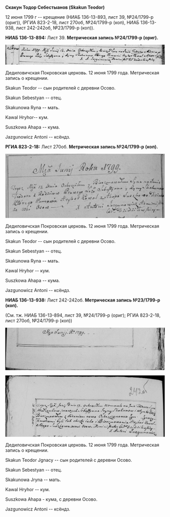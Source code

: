 **Скакун Тодор Себестыанов (Skakun Teodor)**

12 июня 1799 г -- крещение (НИАБ 136-13-893, лист 39, №24/1799-р
(ориг)), (РГИА 823-2-18, лист 270об, №24/1799-р (коп), НИАБ 136-13-938,
лист 242-242об, №23/1799-р (коп)).

**НИАБ 136-13-894:** Лист 39. **Метрическая запись №24/1799-р (ориг).**

![](./media/1b80ea440aa67d2c15015a907f3beb8a0992423e.png)

Дедиловичская Покровская церковь. 12 июня 1799 года. Метрическая запись
о крещении.

Skakun Teodor -- сын родителей с деревни Осовo.

Skakun Sebestyan -- отец.

Skakunowa Ryna -- мать.

Kawal Hryhor-- кум.

Suszkowa Ahapa -- кума.

Jazgunowicz Antoni -- ксёндз.

**РГИА 823-2-18:** Лист 270об. **Метрическая запись №24/1799-р (коп).**

![](./media/cc691a1cb2459660df52c3e8f9b77fdacfa3092e.png)

Дедиловичская Покровская церковь. 12 июня 1799 года. Метрическая запись
о крещении.

Skakun Teodor -- сын родителей с деревни Осово.

Skakun Sebestyan -- отец.

Skakunowa Ryna -- мать.

Kawal Hryhor -- кум.

Suszkowa Ahapa -- кума.

Jazgunowicz Antoni -- ксёндз.

**НИАБ 136-13-938:** Лист 242-242об. **Метрическая запись №23/1799-р
(коп).**

(См. тж. НИАБ 136-13-894, лист 39, №24/1799-р (ориг); РГИА 823-2-18,
лист 270об, №24/1799-р (коп))

![](./media/a789cfa98455be28ce7ce1b2c33baf18f0605294.png)

![](./media/b6d91d1e4b8d2866cdefabb5efc7cb8e365f1636.png)

Дедиловичская Покровская церковь. 12 июня 1799 года. Метрическая запись
о крещении.

Skakun Teodor Jgnacy -- сын родителей с деревни Осово.

Skakun Sebestyan -- отец.

Skakunowa Jryna -- мать.

Kawal Hryhor -- кум.

Suszkowa Ahapa - кума, с деревни Осово.

Jazgunowicz Antoni -- ксёндз.
